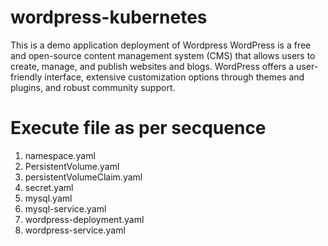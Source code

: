 # wordpress-kubernetes
This is a demo application deployment of Wordpress 
WordPress is a free and open-source content management system (CMS) that allows users to create, manage, and publish websites and blogs. WordPress offers a user-friendly interface, extensive customization options through themes and plugins, and robust community support. </br>

# Execute file as per secquence
1. namespace.yaml
2. PersistentVolume.yaml
3. persistentVolumeClaim.yaml
4. secret.yaml
5. mysql.yaml
6. mysql-service.yaml
7. wordpress-deployment.yaml
8. wordpress-service.yaml
